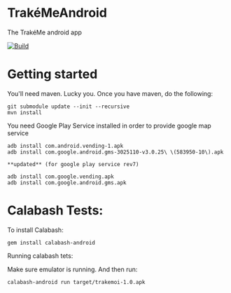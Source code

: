 TrakéMeAndroid
=============

The TrakéMe android app

[![Build](https://api.travis-ci.org/CapeDev/TrakeMoi.png)](https://travis-ci.org/CapeDev/TrakeMoi)

Getting started
=======
You'll need maven. Lucky you. Once you have maven, do the following:

```
git submodule update --init --recursive
mvn install
```

You need Google Play Service installed in order to provide google map service
```
adb install com.android.vending-1.apk
adb install com.google.android.gms-3025110-v3.0.25\ \(583950-10\).apk

**updated** (for google play service rev7)

adb install com.google.vending.apk
adb install com.google.android.gms.apk
```

Calabash Tests:
==============
To install Calabash: 
```
gem install calabash-android
```

Running calabash tets:

Make sure emulator is running.
And then run:
```
calabash-android run target/trakemoi-1.0.apk
```



